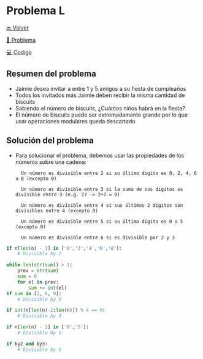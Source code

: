 # Problema L

[ 🔙 Volver ](../)

[ 📄 Problema](../K/K.pdf) 

[ 💻 Codigo](../K/K.py)

## Resumen del problema

- Jaimie desea invitar a entre 1 y 5 amigos a su fiesta de cumpleaños
- Todos los invitados más Jaimie deben recibir la misma cantidad de biscuits
- Sabiendo el número de biscuits, ¿Cuántos niños habrá en la fiesta?
- El número de biscuits puede ser extremadamente grande por lo que usar operaciones modulares queda descartado

## Solución del problema

- Para solucionar el problema, debemos usar las propiedades de los números sobre una cadena:

        Un número es divisible entre 2 si su último digito es 0, 2, 4, 6 u 8 (excepto 0)

        Un número es divisible entre 3 si la suma de sus digitos es divisible entre 3 (e.g. 27 -> 2+7 = 9)

        Un número es divisible entre 4 si sus últimos 2 digitos son divisibles entre 4 (excepto 0)

        Un número es divisible entre 5 si su último digito es 0 o 5 (excepto 0)

        Un número es divisible entre 6 si es divisible por 2 y 3

```python
if n[len(n) - 1] in ['0','2','4','6','8']:
    # Divisible by 2

while len(str(sum)) > 1:
    prev = str(sum)
    sum = 0
    for el in prev:
        sum += int(el)
if sum in [3, 6, 9]:
    # Divisible by 3

if int(n[len(n)-2:len(n)]) % 4 == 0:
    # Divisible by 4

if n[len(n) - 1] in ['0','5']:
    # Divisible by 5

if by2 and by3:
    # Divisible by 6
```